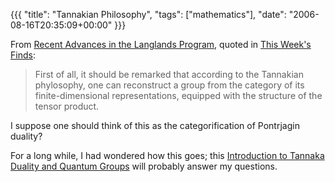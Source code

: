 {{{
  "title": "Tannakian Philosophy",
  "tags": ["mathematics"],
  "date": "2006-08-16T20:35:09+00:00"
}}}

  From [Recent Advances in the Langlands Program](http://arxiv.org/abs/math.AG/0303074), quoted in [This Week's Finds](http://math.ucr.edu/home/baez/week221.html):

> First of all, it should be remarked that according to the Tannakian
> phylosophy, one can reconstruct a group from the category of its finite-dimensional 
> representations, equipped with the structure of the tensor product. 

I suppose one should think of this as the categorification of Pontrjagin duality?

For a long while, I had wondered how this goes; this [Introduction to Tannaka Duality and Quantum Groups](http://www.maths.mq.edu.au/~street/CT90Como.pdf) will probably answer my questions.

